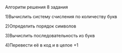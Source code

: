 Алгоритм решения 8 задания 

1)Вычислить систему счисления по количеству букв 

2)Определить порядок символов

3)Вычислить последовательность из букв

4)Перевести её в код и в целое +1
